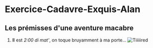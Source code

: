 # Exercice-Cadavre-Exquis-Alan

## Les prémisses d'une aventure macabre

1. **I**l est *2:00 di mat'*, on toque bruyamment à ma porte...
![Tiiiiired](https://media1.tenor.com/images/764f56e24f35eb0c9bbcaf2eaad9cf77/tenor.gif?itemid=9561101)
